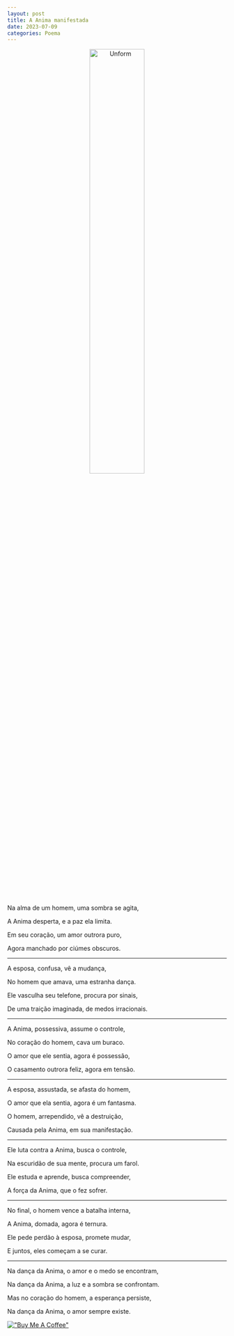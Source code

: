 ```yaml
---
layout: post
title: A Anima manifestada
date: 2023-07-09
categories: Poema
---
```


<p align="center">
<img src="{{ site.baseurl }}/images/2023-07-09-A-Anima-manifestada.png" height="50%" width="50%" alt="Unform" />
</p>

Na alma de um homem, uma sombra se agita,

A Anima desperta, e a paz ela limita.

Em seu coração, um amor outrora puro,

Agora manchado por ciúmes obscuros.

---

A esposa, confusa, vê a mudança,

No homem que amava, uma estranha dança.

Ele vasculha seu telefone, procura por sinais,

De uma traição imaginada, de medos irracionais.

---

A Anima, possessiva, assume o controle,

No coração do homem, cava um buraco.

O amor que ele sentia, agora é possessão,

O casamento outrora feliz, agora em tensão.

---

A esposa, assustada, se afasta do homem,

O amor que ela sentia, agora é um fantasma.

O homem, arrependido, vê a destruição,

Causada pela Anima, em sua manifestação.

---

Ele luta contra a Anima, busca o controle,

Na escuridão de sua mente, procura um farol.

Ele estuda e aprende, busca compreender,

A força da Anima, que o fez sofrer.

---

No final, o homem vence a batalha interna,

A Anima, domada, agora é ternura.

Ele pede perdão à esposa, promete mudar,

E juntos, eles começam a se curar.

---

Na dança da Anima, o amor e o medo se encontram,

Na dança da Anima, a luz e a sombra se confrontam.

Mas no coração do homem, a esperança persiste,

Na dança da Anima, o amor sempre existe.

[!["Buy Me A Coffee"](https://user-images.githubusercontent.com/1376749/120938564-50c59780-c6e1-11eb-814f-22a0399623c5.png)](https://www.buymeacoffee.com/govinda777)